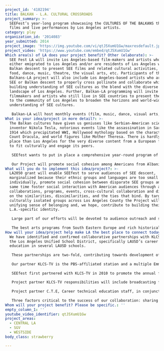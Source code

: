 ```yaml
---
project_id: '4102194'
title: BALKAN - L.A. CULTURAL CROSSROADS
project_summary: >-
  SEEFest’s year-long program showcasing the CULTURES OF THE BALKANS through
  films and live performances by Los Angeles artists.
category: play
organization_id: '2014083'
year_submitted: 2014
project_image: 'https://img.youtube.com/vi/qtJ5XumU1Gw/maxresdefault.jpg'
project_video: 'https://www.youtube.com/embed/qtJ5XumU1Gw'
Which area(s) of LA does your project benefit? Other (elaborate): >-
  SEE Fest LA will invite Los Angeles-based film-makers and artists who have
  either emigrated to Los Angeles and/or are residents of Los Angeles who are of
  Balkan descent to present SEE films and related cultural activities, including
  food, dance, music, theatre, the visual arts, etc. Participants of the
  Balkans-LA project will also include Los Angeles-based artists who are not of
  SEE or Balkan descent to properly cross pollinate and collaborate while
  building understanding of SEE cultures as the blend with the diverse cultural
  landscape of Los Angeles. Further, Balkan-LA programming will invite Balkan
  filmmakers and artists who still live in SEE countries to present their works
  to the community of Los Angeles to broaden the horizons and world-wide
  understanding of SEE cultures. 
   
   Balkan-LA will host monthly events (film, music, dance, visual arts, exhibitions, and theatre) during the coming year and hopes that LA2050 will choose to support these ventures. SEE Fest LA believes that the arts have the power to build bridges amongst diverse cultures and communities to build a LA2050 whose residents, although diverse, can engage and appreciate differences while living together in peace and cohesion. Balkan-LA will weave the cultural fabric of Los Angeles through fostering cross-cultural collaboration and discourse on the similarities, dissimilarities, and the ties that bind through education, exposure, and engagement in the arts while encouraging arts participation by all residents of Los Angeles.
What is your idea/project in more detail?: >-
  The Balkan cultures have given us geniuses like Serbian-American scientist and
  inventor Nikola Tesla, notorious events like the assassination in Sarajevo in
  1914 which precipitated WWI, Hollywood mythology based on the character of
  Count Dracula, and world figures like Mother Theresa. There is hardly a better
  place than Los Angeles for the very diverse content from a European frontier
  to fit culturally and engage its peers. 
   
   SEEfest wants to put in place a comprehensive year-round program of film screenings and cultural events highlighting the contributions of SEE countries to the world’s cultures. With our Balkans-LA project we will add one missing jewel to the cultural crown of Los Angeles, a development which will not go unnoticed in 15+ countries of the South East European region. We plan to bring the best cultural representatives from SEE countries to visit L.A. and lay the ground work for lasting creative connections between South East Europe and Los Angeles. Our activities will be spread all over L.A. in different communities, engaging people of South East European (SEE) descent, often marginalized because their languages are too small and they are geographically too scattered to register on the larger map of our city. 
   
   Our Project will promote social cohesion among Americans from Albania, Bosnia, Bulgaria, Croatia, Greece, Georgia in the Caucasus, Hungary, Macedonia, Moldova, Montenegro, Romania, Serbia, Slovenia, Turkey (and other ‘pockets’ of smaller ethnic/linguistic groups from Eastern Europe) and will achieve this with programs that are representative of these cultures and possess qualities that can attract more mainstream American audiences at large. For 10 years SEEfest has been working towards this goal to reach across demographic and ethnic divides, and build social cohesion and mutual understanding within SEE demographics, fostering their integration and sense of pride. The cultural crossroads of the Balkans and surrounding countries resonate with an ethnically, culturally and linguistically diverse city like L.A. Our Project wants to tap into this diversity which is a social capital and resource still little used. This human resource has the desire and potential to burst onto the scene and create new artistic and cultural content, and our Project wants to provide programs for this creativity to be seen and find its place within the creative industries sector of Los Angeles.
What will you do to implement this idea/project?: >-
  LA2050 grant will enable SEEfest to serve audiences of SEE descent,
  marginalized because their ethnic groups and languages are too small if taken
  individually, promote social cohesion between disparate SEE groups and at the
  same time foster social interaction with American audiences through artistic
  collaborations, programs, events, cross-cultural collaboration and discourse
  on the similarities, dissimilarities, and the ties that bind. By targeting
  culturally isolated groups across Los Angeles County the Project will bring a
  unifying sense of belonging and, we hope, contribute to building their
  L.A.-specific identity. 
   
   Large part of our efforts will be devoted to audience outreach and student-related activities. If funded, the Project will expand opportunities for training and transfer of skills for youth and students from local public schools involved in our partner's career technical education curriculum. We plan to engage them in every aspect of the Project and provide ample opportunities to learn, practice, interact with accomplished artists whose ethnic and cultural background is just as diverse as theirs. We believe that social backgrounds of people involved in the Project and the type of programs we plan to do will convey a sense of inclusiveness to student population from underprivileged communities. For bi-lingual youth with recent immigrant experience there is a stronger sense of identification with our Project's people who are also bi-lingual or tri-lingual emigres, and whose stories, music, films, plays, even jokes mimic the same feeling of displacement and struggle to fit in. 
   
   The best arts programs from South Eastern Europe and rich historical, ethnic and cultural perspective will act as a catalyst for social cohesion between diverse segments of our target population. Student audience is all bi-lingual, Spanish-English, with a small portion of bi-lingual youth from SEE countries. Our programs will resonate with student audience because they speak of experiences that mirror their own, however remote SEE countries may be from South America or southern California. Our youth outreach to date, with participation from Hollywood High School, Duarte HS, and School of Global Studies has proven that we were on the right track. The acorn has been planted. LA2050 funding will make our BalkansLA Project feasible and open the doors to advancement and ultimately job placements for our youth participants.
How will your idea/project help make LA the best place to connect today? In LA2050?: >-
  We have identified and confirmed collaborative partnerships with KLCS-TV and
  the Los Angeles Unified School District, specifically LAUSD’s career technical
  education in several LAUSD schools. 
   
   These partnerships are two-fold, contributing towards development of our programs and ideas, and channeling student integration in the programs with job training. 
   
   Our partner KLCS-TV is the PBS-affiliated station and a multiple Emmy® Award winner, broadcasting to over sixteen million viewers throughout Southern California on DirecTV, Dish Network, and most cable systems. It is a licensee of the Los Angeles Unified School District, providing over 80,000 hours of instructional/informational content annually. 
   
   SEEfest first partnered with KLCS-TV in 2010 to promote the annual film festival, progressing to SEEfest cultural and business programs, and production of filmed segments. 
   
   Project partner KLCS-TV responsibilities will include broadcasting films and new original Tv program, featuring artists from Los Angeles in lively short segments about musical, folk, dance, literary, craft and food traditions of the Balkan people. KLCS will contribute station staff and technical resources. 
   
   Project partner C.T.E, Career technical education staff, in conjunction with KLCS and LAUSD, will be responsible for local curatorial assistance in developing tailored programs for student demographics, identifying and recruiting from the pool of SEEfest those L.A.-based artists best suited for the transfer of skills needed in the L.A. creative industries marketplace: production jobs, story boarding, editing, composing and scoring music, copy writing, set decoration, lighting, filming. SEEfest will provide access to real-life training for these budding photographers, camera operators, crafts services students all of whom come from underprivileged neighborhoods of L.A. With their bi-lingual background and recent immigrant experience they don't have an easy access to on the job training and SEEfest has a track record of providing opportunities for this student population. 
   
   Three factors critical to the success of our collaboration: sharing similar goals and ideals, willingness to roll up our collective sleeves, and the passion to create new things.
Whom will your project benefit? Please be specific.: ''
empty_column_1: ''
youtube_video_identifier: qtJ5XumU1Gw
project_areas:
  - CENTRAL LA
  - SGV
  - WESTSIDE
body_class: strawberry

---
```


